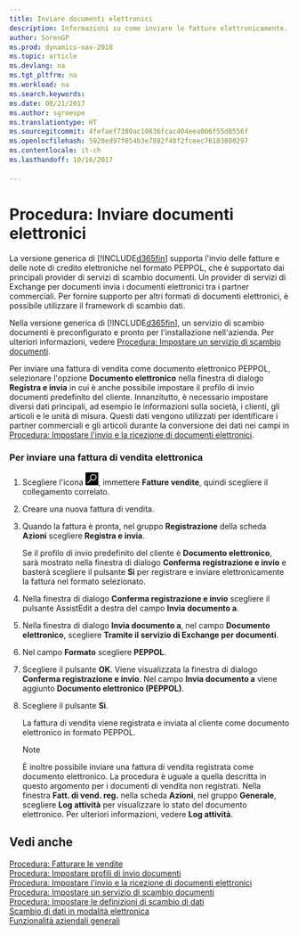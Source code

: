 ```yaml
---
title: Inviare documenti elettronici
description: Informazioni su come inviare le fatture elettronicamente.
author: SorenGP
ms.prod: dynamics-nav-2018
ms.topic: article
ms.devlang: na
ms.tgt_pltfrm: na
ms.workload: na
ms.search.keywords: 
ms.date: 08/21/2017
ms.author: sgroespe
ms.translationtype: HT
ms.sourcegitcommit: 4fefaef7380ac10836fcac404eea006f55d8556f
ms.openlocfilehash: 5920ed97f054b3e7882f40f2fceec76183800297
ms.contentlocale: it-ch
ms.lasthandoff: 10/16/2017

---
```

# <a name="how-to-send-electronic-documents"></a>Procedura: Inviare documenti elettronici
La versione generica di [!INCLUDE[d365fin](includes/d365fin_md.md)] supporta l'invio delle fatture e delle note di credito elettroniche nel formato PEPPOL, che è supportato dai principali provider di servizi di scambio documenti. Un provider di servizi di Exchange per documenti invia i documenti elettronici tra i partner commerciali. Per fornire supporto per altri formati di documenti elettronici, è possibile utilizzare il framework di scambio dati.  

 Nella versione generica di [!INCLUDE[d365fin](includes/d365fin_md.md)], un servizio di scambio documenti è preconfigurato e pronto per l'installazione nell'azienda. Per ulteriori informazioni, vedere [Procedura: Impostare un servizio di scambio documenti](across-how-to-set-up-a-document-exchange-service.md).  

 Per inviare una fattura di vendita come documento elettronico PEPPOL, selezionare l'opzione **Documento elettronico** nella finestra di dialogo **Registra e invia** in cui è anche possibile impostare il profilo di invio documenti predefinito del cliente. Innanzitutto, è necessario impostare diversi dati principali, ad esempio le informazioni sulla società, i clienti, gli articoli e le unità di misura. Questi dati vengono utilizzati per identificare i partner commerciali e gli articoli durante la conversione dei dati nei campi in [Procedura: Impostare l'invio e la ricezione di documenti elettronici](across-how-to-set-up-electronic-document-sending-and-receiving.md).  

### <a name="to-send-an-electronic-sales-invoice"></a>Per inviare una fattura di vendita elettronica  

1.  Scegliere l'icona ![Cerca pagina o report](media/ui-search/search_small.png "icona Cerca pagina o report"), immettere **Fatture vendite**, quindi scegliere il collegamento correlato.  

2.  Creare una nuova fattura di vendita.  

3.  Quando la fattura è pronta, nel gruppo **Registrazione** della scheda **Azioni** scegliere **Registra e invia**.  

     Se il profilo di invio predefinito del cliente è **Documento elettronico**, sarà mostrato nella finestra di dialogo **Conferma registrazione e invio** e basterà scegliere il pulsante **Sì** per registrare e inviare elettronicamente la fattura nel formato selezionato.  

4.  Nella finestra di dialogo **Conferma registrazione e invio** scegliere il pulsante AssistEdit a destra del campo **Invia documento a**.  

5.  Nella finestra di dialogo **Invia documento a**, nel campo **Documento elettronico**, scegliere **Tramite il servizio di Exchange per documenti**.  

6.  Nel campo **Formato** scegliere **PEPPOL**.  

7.  Scegliere il pulsante **OK**. Viene visualizzata la finestra di dialogo **Conferma registrazione e invio**. Nel campo **Invia documento a** viene aggiunto **Documento elettronico (PEPPOL)**.  

8.  Scegliere il pulsante **Sì**.  

     La fattura di vendita viene registrata e inviata al cliente come documento elettronico in formato PEPPOL.  

    > [!NOTE]  
    >  È inoltre possibile inviare una fattura di vendita registrata come documento elettronico. La procedura è uguale a quella descritta in questo argomento per i documenti di vendita non registrati. Nella finestra **Fatt. di vend. reg.** nella scheda **Azioni**, nel gruppo **Generale**, scegliere **Log attività** per visualizzare lo stato del documento elettronico. Per ulteriori informazioni, vedere **Log attività**.  

## <a name="see-also"></a>Vedi anche  
[Procedura: Fatturare le vendite](sales-how-invoice-sales.md)  
[Procedura: Impostare profili di invio documenti](sales-how-setup-document-send-profiles.md)  
[Procedura: Impostare l'invio e la ricezione di documenti elettronici](across-how-to-set-up-electronic-document-sending-and-receiving.md)  
[Procedura: Impostare un servizio di scambio documenti](across-how-to-set-up-a-document-exchange-service.md)  
[Procedura: Impostare le definizioni di scambio di dati](across-how-to-set-up-data-exchange-definitions.md)  
[Scambio di dati in modalità elettronica](across-data-exchange.md)  
[Funzionalità aziendali generali](ui-across-business-areas.md)  

